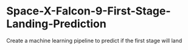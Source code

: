 # Space-X-Falcon-9-First-Stage-Landing-Prediction
Create a machine learning pipeline to predict if the first stage will land
